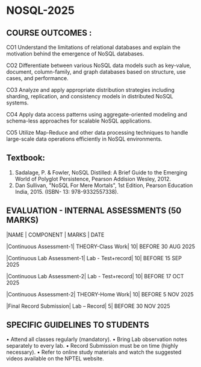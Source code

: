 # NOSQL-2025
COURSE OUTCOMES :
----------------
CO1			Understand the limitations of relational databases and explain the motivation behind the emergence of NoSQL databases.

CO2		Differentiate between various NoSQL data models such as key-value, document, column-family, and graph databases based on structure, use cases, and performance.

CO3		Analyze and apply appropriate distribution strategies including sharding, replication, and consistency models in distributed NoSQL systems.

CO4		Apply data access patterns using aggregate-oriented modeling and schema-less approaches for scalable NoSQL applications.

CO5	Utilize Map-Reduce and other data processing techniques to handle large-scale data operations efficiently in NoSQL environments.



Textbook: 
---------
1.	Sadalage, P. & Fowler, NoSQL Distilled: A Brief Guide to the Emerging World of Polyglot Persistence, Pearson Addision Wesley, 2012. 
2.	Dan Sullivan, "NoSQL For Mere Mortals", 1st Edition, Pearson Education India, 2015. 
(ISBN- 13: 978-9332557338). 

EVALUATION - INTERNAL ASSESSMENTS (50 MARKS)
--------------------------------------------
|NAME	|                 COMPONENT	|        MARKS	|    DATE

|Continuous Assessment-1|	THEORY-Class Work|	10|	BEFORE 30 AUG 2025

|Continuous Lab Assessment-1|	Lab - Test+record|	10|	BEFORE 15 SEP 2025

|Continuous Lab Assessment-2|	Lab - Test+record|	10|	BEFORE 17 OCT 2025

|Continuous Assessment-2|	THEORY-Home Work|	10|	BEFORE 5 NOV 2025

|Final Record Submission|	Lab – Record|	5|	BEFORE 30 NOV 2025



SPECIFIC GUIDELINES TO STUDENTS
-------------------------------
•	Attend all classes regularly (mandatory).
•	Bring Lab observation notes separately to every lab.
•	Record Submission must be on time (highly necessary).
•	Refer to online study materials and watch the suggested videos available on the NPTEL website.

